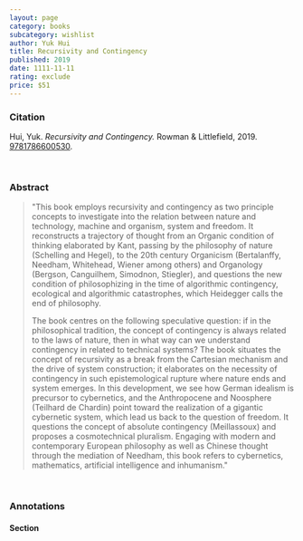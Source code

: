 ```yaml
---
layout: page
category: books
subcategory: wishlist
author: Yuk Hui
title: Recursivity and Contingency
published: 2019
date: 1111-11-11
rating: exclude
price: $51
---
```


### Citation

Hui, Yuk. *Recursivity and Contingency.* Rowman & Littlefield, 2019. [9781786600530](https://rowman.com/ISBN/9781786600523/Recursivity-and-Contingency).

<br>

### Abstract

> "This book employs recursivity and contingency as two principle concepts to investigate into the relation between nature and technology, machine and organism, system and freedom. It reconstructs a trajectory of thought from an Organic condition of thinking elaborated by Kant, passing by the philosophy of nature (Schelling and Hegel), to the 20th century Organicism (Bertalanffy, Needham, Whitehead, Wiener among others) and Organology (Bergson, Canguilhem, Simodnon, Stiegler), and questions the new condition of philosophizing in the time of algorithmic contingency, ecological and algorithmic catastrophes, which Heidegger calls the end of philosophy.
>
> The book centres on the following speculative question: if in the philosophical tradition, the concept of contingency is always related to the laws of nature, then in what way can we understand contingency in related to technical systems? The book situates the concept of recursivity as a break from the Cartesian mechanism and the drive of system construction; it elaborates on the necessity of contingency in such epistemological rupture where nature ends and system emerges. In this development, we see how German idealism is precursor to cybernetics, and the Anthropocene and Noosphere (Teilhard de Chardin) point toward the realization of a gigantic cybernetic system, which lead us back to the question of freedom. It questions the concept of absolute contingency (Meillassoux) and proposes a cosmotechnical pluralism. Engaging with modern and contemporary European philosophy as well as Chinese thought through the mediation of Needham, this book refers to cybernetics, mathematics, artificial intelligence and inhumanism."

<br>

### Annotations

#### Section

<br>
